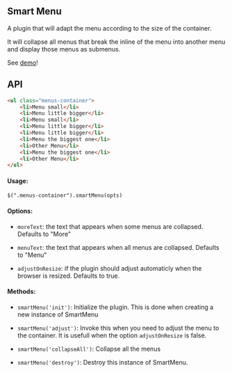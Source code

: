 ## Smart Menu

A plugin that will adapt the menu according to the size of the container.

It will collapse all menus that break the inline of the menu into another menu and display those menus as submenus.

See [demo](http://hmarcelino.github.io/smartMenu)!

## API

```html     
<ul class="menus-container">
	<li>Menu small</li>
	<li>Menu little bigger</li>
	<li>Menu small</li>
	<li>Menu little bigger</li>
	<li>Menu little bigger</li>
	<li>Menu the biggest one</li>
	<li>Other Menu</li>
	<li>Menu the biggest one</li>
	<li>Other Menu</li>
</ul>	
```    

#### Usage: 

`$(".menus-container").smartMenu(opts)`

#### Options:     

* `moreText`: the text that appears when some menus are collapsed. Defaults to "More"     

* `menuText`: the text that appears when all menus are collapsed. Defaults to "Menu"     

* `adjustOnResize`: if the plugin should adjust automaticly when the browser is resized. Defaults to true.


#### Methods:

* `smartMenu('init')`: Initialize the plugin. This is done when creating a new instance of SmartMenu

* `smartMenu('adjust')`: Invoke this when you need to adjust the menu to the container. It is usefull when the option `adjustOnResize` is false.

* `smartMenu('collapseAll')`: Collapse all the menus

* `smartMenu('destroy')`: Destroy this instance of SmartMenu.
